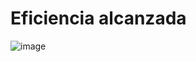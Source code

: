 # Eficiencia alcanzada 
![image](https://github.com/user-attachments/assets/f6a6716b-3c99-46b9-b953-81869a14cdb4)

